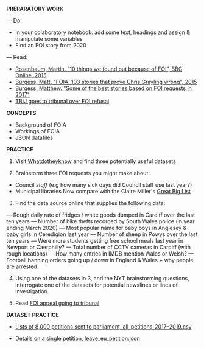 **PREPARATORY WORK**

— Do:
- In your colaboratory notebook: add some text, headings and assign & manipulate some variables
- Find an FOI story from 2020

— Read:

- [Rosenbaum, Martin. “10 things we found out because of FOI”, BBC Online. 2015](https://www.bbc.co.uk/news/magazine-30645383)
- [Burgess, Matt. "FOIA. 103 stories that prove Chris Grayling wrong", 2015](https://www.theguardian.com/media/2015/oct/30/freedom-of-information-act-chris-grayling-misuse-foi)
- [Burgess, Matthew. "Some of the best stories based on FOI requests in 2017"](https://www.foi.directory/some-of-the-best-stories-based-on-foi-requests-in-2017/)  
- [TBIJ goes to tribunal over FOI refusal](https://www.thebureauinvestigates.com/stories/2020-10-22/bureau-launches-action-over-hidden-council-finances)

**CONCEPTS**

- Background of FOIA
- Workings of FOIA
- JSON datafiles

**PRACTICE**

1. Visit [Whatdotheyknow](https://www.whatdotheyknow.com/) and find three potentially useful datasets

2. Brainstorm three FOI requests you might make about:
- Council *staff* (e.g how many sick days did Council staff use last year?)
- Municipal libraries
Now compare with the Claire Miller's [Great Big List](http://clairemiller.net/blog/2013/01/a-great-big-list-of-foi-ideas/)

3. Find the data source online that supplies the following data:

— Rough daily rate of fridges / white goods dumped in Cardiff over the last ten years
— Number of bike thefts recorded by South Wales police (in year ending March 2020)
— Most popular name for baby boys in Anglesey & baby girls in Ceredigion last year
— Number of sheep in Powys over the last ten years
— Were more students getting free school meals last year in Newport or Caerphilly?
— Total number of CCTV cameras in Cardiff (with rough locations)
— How many entries in IMDB mention Wales or Welsh?
— Football banning orders going up / down in England & Wales + why people are arrested

4. Using one of the datasets in 3, and the NYT brainstorming questions, interrogate one of the datasets for potential newslines or lines of investigation.

5. Read [FOI appeal going to tribunal](https://www.thebureauinvestigates.com/stories/2020-10-22/bureau-launches-action-over-hidden-council-finances)

**DATASET PRACTICE**
- [Lists of 8,000 petitions sent to parliament, all-petitions-2017–2019.csv](https://petition.parliament.uk/archived/petitions?parliament=3&state=published)

- [Details on a single petition, leave_eu_petition.json](https://petition.parliament.uk/archived/petitions/200165)
